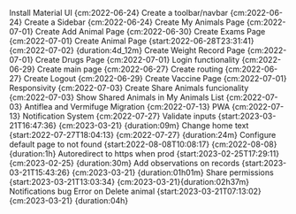 
Install Material UI {cm:2022-06-24}
Create a toolbar/navbar {cm:2022-06-24}
Create a Sidebar {cm:2022-06-24}
Create My Animals Page {cm:2022-07-01}
Create Add Animal Page {cm:2022-06-30}
Create Exams Page {cm:2022-07-01}
Create Animal Page {start:2022-06-28T23:31:41} {cm:2022-07-02} {duration:4d_12m}
Create Weight Record Page {cm:2022-07-01}
Create Drugs Page {cm:2022-07-01}
Login functionality {cm:2022-06-29}
Create main page {cm:2022-06-27}
Create routing {cm:2022-06-27}
Create Logout {cm:2022-06-29}
Create Vaccine Page {cm:2022-07-01}
Responsivity {cm:2022-07-03}
Create Share Animals funcionality {cm:2022-07-03}
Show Shared Animals in My Animals List {cm:2022-07-03}
Antiflea and Vermifuge Migration {cm:2022-07-13}
PWA {cm:2022-07-13}
Notification System {cm:2022-07-27}
Validate inputs {start:2023-03-21T16:47:36} {cm:2023-03-21} {duration:09m}
Change home text {start:2022-07-27T18:04:13} {cm:2022-07-27} {duration:24m}
Configure default page to not found {start:2022-08-08T10:08:17} {cm:2022-08-08} {duration:1h}
Autoredirect to https when prod {start:2023-02-25T17:29:11} {cm:2023-02-25} {duration:30m}
Add observations on records {start:2023-03-21T15:43:26} {cm:2023-03-21} {duration:01h01m}
Share permissions {start:2023-03-21T13:03:34} {cm:2023-03-21}{duration:02h37m}
Notifications bug
Error on Delete animal {start:2023-03-21T07:13:02} {cm:2023-03-21} {duration:04h}